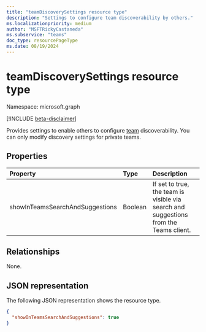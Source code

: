 ```yaml
---
title: "teamDiscoverySettings resource type"
description: "Settings to configure team discoverability by others."
ms.localizationpriority: medium
author: "MSFTRickyCastaneda"
ms.subservice: "teams"
doc_type: resourcePageType
ms.date: 08/19/2024
---
```


# teamDiscoverySettings resource type

Namespace: microsoft.graph

[!INCLUDE [beta-disclaimer](../../includes/beta-disclaimer.md)]

Provides settings to enable others to configure [team](team.md) discoverability. You can only modify discovery settings for private teams.

## Properties
| Property	   | Type	|Description|
|:---------------|:--------|:----------|
|showInTeamsSearchAndSuggestions|Boolean|If set to true, the team is visible via search and suggestions from the Teams client.|

## Relationships
None.

## JSON representation

The following JSON representation shows the resource type.

<!-- {
  "blockType": "resource",
  "@odata.type": "microsoft.graph.teamDiscoverySettings"
}-->

```json
{
  "showInTeamsSearchAndSuggestions": true
}
```

<!-- uuid: f1d42106-0b3d-4930-9f19-d76f4e03b36b
2015-10-25 14:57:30 UTC -->
<!-- {
  "type": "#page.annotation",
  "description": "team's discoverySettings resource",
  "keywords": "",
  "section": "documentation",
  "tocPath": "",
  "suppressions": [
  ]
}-->


